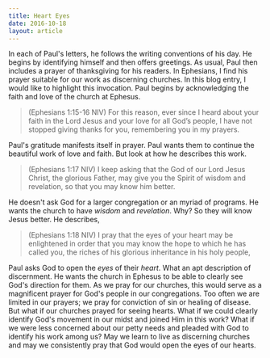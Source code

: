 ```yaml
---
title: Heart Eyes
date: 2016-10-18
layout: article
---
```

 
In each of Paul's letters, he follows the writing conventions of his day. He begins by identifying himself and then offers greetings. As usual, Paul then includes a prayer of thanksgiving for his readers. In Ephesians, I find his prayer suitable for our work as discerning churches. In this blog entry, I would like to highlight this invocation. Paul begins by acknowledging the faith and love of the church at Ephesus.

>(Ephesians 1:15-16 NIV) For this reason, ever since I heard about your faith in the Lord Jesus and your love for all God’s people, I have not stopped giving thanks for you, remembering you in my prayers.

Paul's gratitude manifests itself in prayer. Paul wants them to continue the beautiful work of love and faith. But look at how he describes this work.

>(Ephesians 1:17 NIV) I keep asking that the God of our Lord Jesus Christ, the glorious Father, may give you the Spirit of wisdom and revelation, so that you may know him better.

He doesn't ask God for a larger congregation or an myriad of programs. He wants the church to have *wisdom* and *revelation*. Why? So they will know Jesus better. He describes,

>(Ephesians 1:18 NIV) I pray that the eyes of your heart may be enlightened in order that you may know the hope to which he has called you, the riches of his glorious inheritance in his holy people,

Paul asks God to open the *eyes* of their *heart*. What an apt description of discernment. He wants the church in Ephesus to be able to clearly see God's direction for them. As we pray for our churches, this would serve as a magnificent prayer for God's people in our congregations. Too often we are limited in our prayers; we pray for conviction of sin or healing of disease. But what if our churches prayed for seeing hearts. What if we could clearly identify God's movement in our midst and joined Him in this work? What if we were less concerned about our petty needs and pleaded with God to identify his work among us? May we learn to live as discerning churches and may we consistently pray that God would open the eyes of our hearts.
